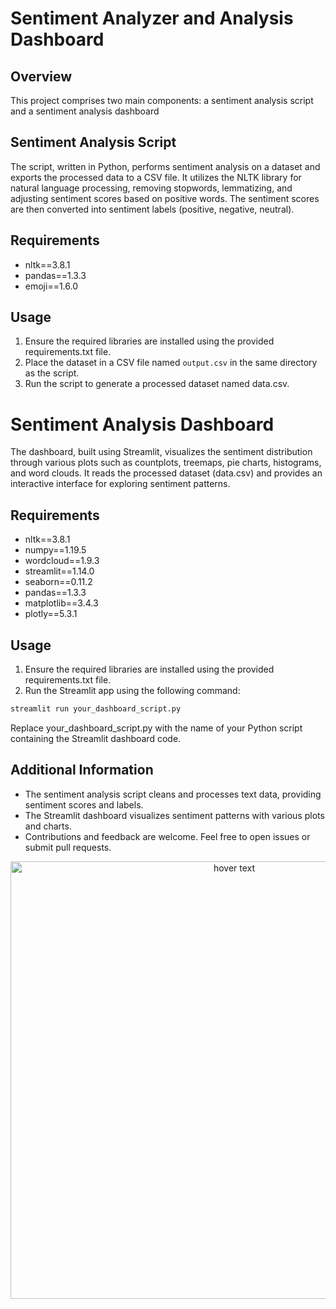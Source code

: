 # Sentiment Analyzer and Analysis Dashboard

## Overview

This project comprises two main components: a sentiment analysis script and a sentiment analysis dashboard

## Sentiment Analysis Script

The script, written in Python, performs sentiment analysis on a dataset and exports the processed data to a CSV file. It utilizes the NLTK library for natural language processing, removing stopwords, lemmatizing, and adjusting sentiment scores based on positive words. The sentiment scores are then converted into sentiment labels (positive, negative, neutral).

## Requirements

- nltk==3.8.1
- pandas==1.3.3
- emoji==1.6.0

## Usage

1. Ensure the required libraries are installed using the provided requirements.txt file.
2. Place the dataset in a CSV file named `output.csv` in the same directory as the script.
3. Run the script to generate a processed dataset named data.csv.

# Sentiment Analysis Dashboard

The dashboard, built using Streamlit, visualizes the sentiment distribution through various plots such as countplots, treemaps, pie charts, histograms, and word clouds. It reads the processed dataset (data.csv) and provides an interactive interface for exploring sentiment patterns.

## Requirements
- nltk==3.8.1
- numpy==1.19.5
- wordcloud==1.9.3
- streamlit==1.14.0
- seaborn==0.11.2
- pandas==1.3.3
- matplotlib==3.4.3
- plotly==5.3.1

## Usage
1. Ensure the required libraries are installed using the provided requirements.txt file.
2. Run the Streamlit app using the following command:
```bash
streamlit run your_dashboard_script.py
```
Replace your_dashboard_script.py with the name of your Python script containing the Streamlit dashboard code.

## Additional Information

- The sentiment analysis script cleans and processes text data, providing sentiment scores and labels.
- The Streamlit dashboard visualizes sentiment patterns with various plots and charts.
- Contributions and feedback are welcome. Feel free to open issues or submit pull requests.




<p align="center">
  <img src="../images/Screenshot.png" width="700" title="hover text">
</p>
